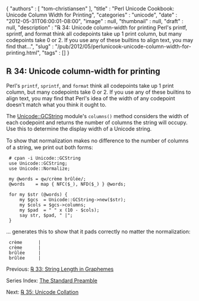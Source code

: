 {
   "authors" : [
      "tom-christiansen"
   ],
   "title" : "Perl Unicode Cookbook: Unicode Column Width for Printing",
   "categories" : "unicode",
   "date" : "2012-05-31T06:00:01-08:00",
   "image" : null,
   "thumbnail" : null,
   "draft" : null,
   "description" : "℞ 34: Unicode column-width for printing Perl's printf, sprintf, and format think all codepoints take up 1 print column, but many codepoints take 0 or 2. If you use any of these builtins to align text, you may find that...",
   "slug" : "/pub/2012/05/perlunicook-unicode-column-width-for-printing.html",
   "tags" : []
}



℞ 34: Unicode column-width for printing
---------------------------------------

Perl's `printf`, `sprintf`, and `format` think all codepoints take up 1 print column, but many codepoints take 0 or 2. If you use any of these builtins to align text, you may find that Perl's idea of the width of any codepoint doesn't match what you think it ought to.

The [Unicode::GCString](http://search.cpan.org/perldoc?Unicode::GCString) module's `columns()` method considers the width of each codepoint and returns the number of columns the string will occupy. Use this to determine the display width of a Unicode string.

To show that normalization makes no diﬀerence to the number of columns of a string, we print out both forms:

     # cpan -i Unicode::GCString
     use Unicode::GCString;
     use Unicode::Normalize;

     my @words = qw/crème brûlée/;
     @words    = map { NFC($_), NFD($_) } @words;

     for my $str (@words) {
         my $gcs  = Unicode::GCString->new($str);
         my $cols = $gcs->columns;
         my $pad  = " " x (10 - $cols);
         say str, $pad, " |";
     }

... generates this to show that it pads correctly no matter the normalization:

     crème      |
     crème      |
     brûlée     |
     brûlée     |

Previous: [℞ 33: String Length in Graphemes](/pub/2012/05/perlunicook-string-length-in-graphemes.html)

Series Index: [The Standard Preamble](/pub/2012/04/perlunicook-standard-preamble.html)

Next: [℞ 35: Unicode Collation](/pub/2012/06/perlunicook-unicode-collation.html)
